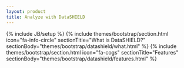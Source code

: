 ```yaml
---
layout: product
title: Analyze with DataSHIELD
---
```

{% include JB/setup %}
{% include themes/bootstrap/section.html icon="fa-info-circle" sectionTitle="What is DataSHIELD?" sectionBody="themes/bootstrap/datashield/what.html" %}
{% include themes/bootstrap/section.html icon="fa-cogs" sectionTitle="Features" sectionBody="themes/bootstrap/datashield/features.html" %}